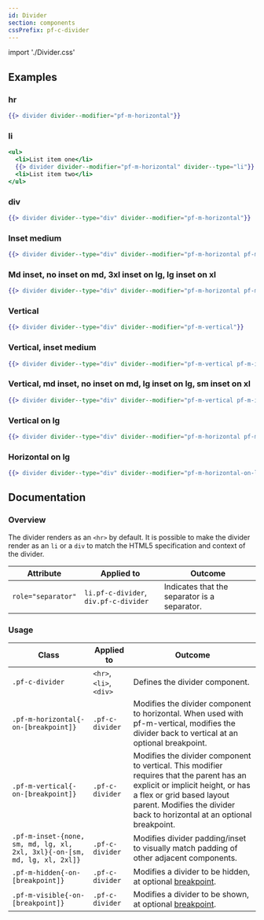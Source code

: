```yaml
---
id: Divider
section: components
cssPrefix: pf-c-divider
---
```


import './Divider.css'

## Examples
### hr
```hbs
{{> divider divider--modifier="pf-m-horizontal"}}
```

### li
```hbs
<ul>
  <li>List item one</li>
  {{> divider divider--modifier="pf-m-horizontal" divider--type="li"}}
  <li>List item two</li>
</ul>
```

### div
```hbs
{{> divider divider--type="div" divider--modifier="pf-m-horizontal"}}
```

### Inset medium
```hbs
{{> divider divider--type="div" divider--modifier="pf-m-horizontal pf-m-inset-md"}}
```

### Md inset, no inset on md, 3xl inset on lg, lg inset on xl
```hbs
{{> divider divider--type="div" divider--modifier="pf-m-horizontal pf-m-inset-md pf-m-inset-none-on-md pf-m-inset-3xl-on-lg pf-m-inset-lg-on-xl"}}
```

### Vertical
```hbs
{{> divider divider--type="div" divider--modifier="pf-m-vertical"}}
```

### Vertical, inset medium
```hbs
{{> divider divider--type="div" divider--modifier="pf-m-vertical pf-m-inset-md"}}
```

### Vertical, md inset, no inset on md, lg inset on lg, sm inset on xl
```hbs
{{> divider divider--type="div" divider--modifier="pf-m-vertical pf-m-inset-md pf-m-inset-none-on-md pf-m-inset-lg-on-lg pf-m-inset-sm-on-xl"}}
```

### Vertical on lg
```hbs
{{> divider divider--type="div" divider--modifier="pf-m-horizontal pf-m-vertical-on-lg"}}
```

### Horizontal on lg
```hbs
{{> divider divider--type="div" divider--modifier="pf-m-horizontal-on-lg pf-m-vertical"}}
```

## Documentation

### Overview
The divider renders as an `<hr>` by default. It is possible to make the divider render as an `li` or a `div` to match the HTML5 specification and context of the divider.

| Attribute | Applied to | Outcome |
| -- | -- | -- |
| `role="separator"` | `li.pf-c-divider`, `div.pf-c-divider` | Indicates that the separator is a separator. |

### Usage
| Class | Applied to | Outcome |
| -- | -- | -- |
| `.pf-c-divider` | `<hr>`, `<li>`, `<div>` | Defines the divider component. |
| `.pf-m-horizontal{-on-[breakpoint]}` | `.pf-c-divider` | Modifies the divider component to horizontal. When used with pf-m-vertical, modifies the divider back to vertical at an optional breakpoint. |
| `.pf-m-vertical{-on-[breakpoint]}` | `.pf-c-divider` | Modifies the divider component to vertical. This modifier requires that the parent has an explicit or implicit height, or has a flex or grid based layout parent. Modifies the divider back to horizontal at an optional breakpoint. |
| `.pf-m-inset-{none, sm, md, lg, xl, 2xl, 3xl}{-on-[sm, md, lg, xl, 2xl]}` | `.pf-c-divider` | Modifies divider padding/inset to visually match padding of other adjacent components. |
| `.pf-m-hidden{-on-[breakpoint]}` | `.pf-c-divider` | Modifies a divider to be hidden, at optional [breakpoint](/developer-resources/global-css-variables#breakpoint-variables-and-class-suffixes). |
| `.pf-m-visible{-on-[breakpoint]}` | `.pf-c-divider` | Modifies a divider to be shown, at optional [breakpoint](/developer-resources/global-css-variables#breakpoint-variables-and-class-suffixes). |
